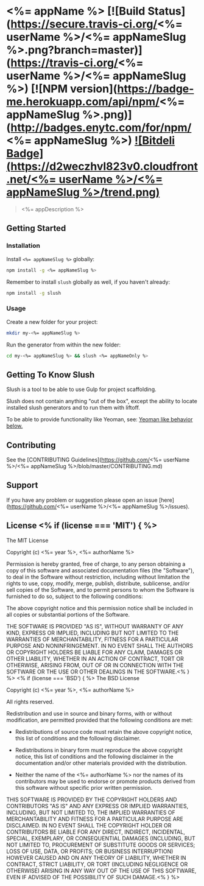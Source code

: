 # <%= appName %> [![Build Status](https://secure.travis-ci.org/<%= userName %>/<%= appNameSlug %>.png?branch=master)](https://travis-ci.org/<%= userName %>/<%= appNameSlug %>) [![NPM version](https://badge-me.herokuapp.com/api/npm/<%= appNameSlug %>.png)](http://badges.enytc.com/for/npm/<%= appNameSlug %>) [![Bitdeli Badge](https://d2weczhvl823v0.cloudfront.net/<%= userName %>/<%= appNameSlug %>/trend.png)](https://bitdeli.com/free "Bitdeli Badge")

> <%= appDescription %>


## Getting Started

### Installation

Install `<%= appNameSlug %>` globally:

```bash
npm install -g <%= appNameSlug %>
```

Remember to install `slush` globally as well, if you haven't already:

```bash
npm install -g slush
```

### Usage

Create a new folder for your project:

```bash
mkdir my-<%= appNameSlug %>
```

Run the generator from within the new folder:

```bash
cd my-<%= appNameSlug %> && slush <%= appNameOnly %>
```

## Getting To Know Slush

Slush is a tool to be able to use Gulp for project scaffolding.

Slush does not contain anything "out of the box", except the ability to locate installed slush generators and to run them with liftoff.

To be able to provide functionality like Yeoman, see: [Yeoman like behavior below.](https://github.com/klei/slush#yeoman-like-behavior)

## Contributing

See the [CONTRIBUTING Guidelines](https://github.com/<%= userName %>/<%= appNameSlug %>/blob/master/CONTRIBUTING.md)

## Support
If you have any problem or suggestion please open an issue [here](https://github.com/<%= userName %>/<%= appNameSlug %>/issues).

## License <% if (license === 'MIT') { %>

The MIT License

Copyright (c) <%= year %>, <%= authorName %>

Permission is hereby granted, free of charge, to any person
obtaining a copy of this software and associated documentation
files (the "Software"), to deal in the Software without
restriction, including without limitation the rights to use,
copy, modify, merge, publish, distribute, sublicense, and/or sell
copies of the Software, and to permit persons to whom the
Software is furnished to do so, subject to the following
conditions:

The above copyright notice and this permission notice shall be
included in all copies or substantial portions of the Software.

THE SOFTWARE IS PROVIDED "AS IS", WITHOUT WARRANTY OF ANY KIND,
EXPRESS OR IMPLIED, INCLUDING BUT NOT LIMITED TO THE WARRANTIES
OF MERCHANTABILITY, FITNESS FOR A PARTICULAR PURPOSE AND
NONINFRINGEMENT. IN NO EVENT SHALL THE AUTHORS OR COPYRIGHT
HOLDERS BE LIABLE FOR ANY CLAIM, DAMAGES OR OTHER LIABILITY,
WHETHER IN AN ACTION OF CONTRACT, TORT OR OTHERWISE, ARISING
FROM, OUT OF OR IN CONNECTION WITH THE SOFTWARE OR THE USE OR
OTHER DEALINGS IN THE SOFTWARE.<% } %>
<% if (license === 'BSD') { %>
The BSD License

Copyright (c) <%= year %>, <%= authorName %>

All rights reserved.

Redistribution and use in source and binary forms, with or without modification,
are permitted provided that the following conditions are met:

* Redistributions of source code must retain the above copyright notice, this
  list of conditions and the following disclaimer.

* Redistributions in binary form must reproduce the above copyright notice, this
  list of conditions and the following disclaimer in the documentation and/or
  other materials provided with the distribution.

* Neither the name of the <%= authorName %> nor the names of its
  contributors may be used to endorse or promote products derived from
  this software without specific prior written permission.

THIS SOFTWARE IS PROVIDED BY THE COPYRIGHT HOLDERS AND CONTRIBUTORS "AS IS" AND
ANY EXPRESS OR IMPLIED WARRANTIES, INCLUDING, BUT NOT LIMITED TO, THE IMPLIED
WARRANTIES OF MERCHANTABILITY AND FITNESS FOR A PARTICULAR PURPOSE ARE
DISCLAIMED. IN NO EVENT SHALL THE COPYRIGHT HOLDER OR CONTRIBUTORS BE LIABLE FOR
ANY DIRECT, INDIRECT, INCIDENTAL, SPECIAL, EXEMPLARY, OR CONSEQUENTIAL DAMAGES
(INCLUDING, BUT NOT LIMITED TO, PROCUREMENT OF SUBSTITUTE GOODS OR SERVICES;
LOSS OF USE, DATA, OR PROFITS; OR BUSINESS INTERRUPTION) HOWEVER CAUSED AND ON
ANY THEORY OF LIABILITY, WHETHER IN CONTRACT, STRICT LIABILITY, OR TORT
(INCLUDING NEGLIGENCE OR OTHERWISE) ARISING IN ANY WAY OUT OF THE USE OF THIS
SOFTWARE, EVEN IF ADVISED OF THE POSSIBILITY OF SUCH DAMAGE.<% } %>
